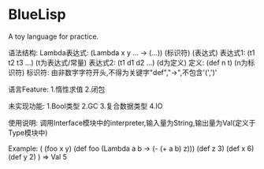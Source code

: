 # BlueLisp
A toy language for practice.

语法结构:
    Lambda表达式:  (Lambda x y ...  -> (...))
                            (标识符)     (表达式)
    表达式1:  (t1 t2 t3 ...)
             (t为表达式/常量)
    表达式2:  (t1 d1 d2 ...)
             (d为定义)
    定义:  (def n t) 
            (n为标识符)
    标识符:  由非数字字符开头,不得为关键字"def","->",不包含'(',')'

语言Feature:
    1.惰性求值
    2.闭包

未实现功能:
    1.Bool类型
    2.GC
    3.复合数据类型
    4.IO
    
使用说明:
    调用Interface模块中的interpreter,输入量为String,输出量为Val(定义于Type模块中)

Example:
    (
        (foo x y)
        (def foo (Lambda a b -> (- (+ a b) z)))
        (def z 3)
        (def x 6)
        (def y 2)
    )
   => Val 5